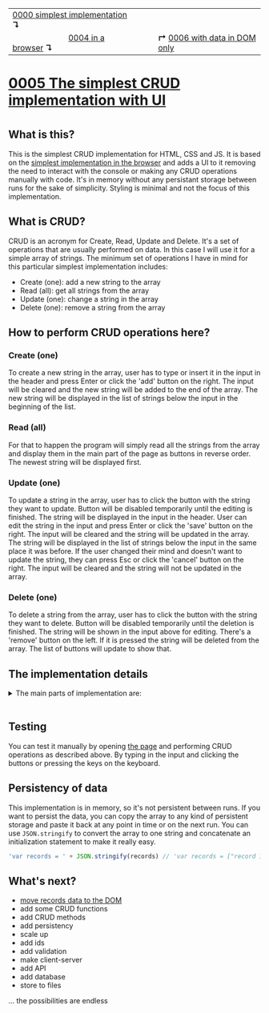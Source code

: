 <table>
  <tr>
    <td><a href="../0000-simplest-for-me/README.md">0000 simplest implementation</a> <b>↴</b></td>
    <td>&nbsp; &nbsp; &nbsp;</td>
    <td></td>
  </tr>
  <tr>
    <td>&nbsp; &nbsp; &nbsp; &nbsp; &nbsp; &nbsp; &nbsp; &nbsp; &nbsp; &nbsp; &nbsp; &nbsp; &nbsp; <a href="../0004-simplest-in-browser/README.md">0004 in a browser</a> <b>↴</b></td>
    <td>&nbsp; &nbsp; &nbsp;</td>
    <td><b>↱</b> <a href="../0006-dom-data-only/README.md">0006 with data in DOM only</a></td>
  </tr>
</table>

# [0005 The simplest CRUD implementation with UI](https://github.com/UniBreakfast/crud-of-increasing-complexity/blob/master/0005-simplest-with-ui/README.md)
# 

## What is this?

This is the simplest CRUD implementation for HTML, CSS and JS. It is based on the [simplest implementation in the browser](../0004-simplest-in-browser/README.md) and adds a UI to it removing the need to interact with the console or making any CRUD operations manually with code. It's in memory without any persistant storage between runs for the sake of simplicity. Styling is minimal and not the focus of this implementation.

## What is CRUD?

CRUD is an acronym for Create, Read, Update and Delete. It's a set of operations that are usually performed on data. In this case I will use it for a simple array of strings. The minimum set of operations I have in mind for this particular simplest implementation includes:

- Create (one): add a new string to the array
- Read (all): get all strings from the array
- Update (one): change a string in the array
- Delete (one): remove a string from the array

## How to perform CRUD operations here?

### Create (one)

To create a new string in the array, user has to type or insert it in the input in the header and press Enter or click the 'add' button on the right. The input will be cleared and the new string will be added to the end of the array. The new string will be displayed in the list of strings below the input in the beginning of the list.

### Read (all)

For that to happen the program will simply read all the strings from the array and display them in the main part of the page as buttons in reverse order. The newest string will be displayed first.

### Update (one)

To update a string in the array, user has to click the button with the string they want to update. Button will be disabled temporarily until the editing is finished. The string will be displayed in the input in the header. User can edit the string in the input and press Enter or click the 'save' button on the right. The input will be cleared and the string will be updated in the array. The string will be displayed in the list of strings below the input in the same place it was before. If the user changed their mind and doesn't want to update the string, they can press Esc or click the 'cancel' button on the right. The input will be cleared and the string will not be updated in the array.

### Delete (one)

To delete a string from the array, user has to click the button with the string they want to delete. Button will be disabled temporarily until the deletion is finished. The string will be shown in the input above for editing. There's a 'remove' button on the left. If it is pressed the string will be deleted from the array. The list of buttons will update to show that.


## The implementation details

<details>
  <summary>The main parts of implementation are:</summary><br>

  ### HTML

  ```html
  <header>
    <form id="addForm" action="javascript:">
      <button type="reset">clear</button>
      <input id="addInput" autocomplete="off" autofocus>
      <button>add</button>
    </form>

    <form id="editForm" action="javascript:" hidden>
      <button id="removeBtn" type="reset">remove</button>
      <input id="editInput" autocomplete="off">
      <button>save</button>
      <button id="cancelBtn" type="reset">cancel</button>
    </form>
  </header>

  <main id="main"></main>
  ```

  ### CSS

  ```css
  body {
    margin: 0;
    text-align: center;
  }

  header,
  footer {
    height: 96px;
    background-color: #0009;
    color: #fff;
    display: flex;
    align-items: center;
    justify-content: center;
  }

  main {
    height: calc(100vh - 96px - 96px);
    overflow-y: auto;
  }
  ```

  ### JS

  ```js
  const records = []
  let i

  addForm.onsubmit = () => {
    const value = addInput.value.trim()
    if (!value) return
    records.push(value)
    addForm.reset()
    render()
  }

  main.onclick = e => {
    const btn = e.target.closest('button')
    if (!btn) {
      if (addForm.hidden) switchForms()
      return
    }
    i = records.length - 1 - [].indexOf.call(main.children, btn)
    if (editForm.hidden) switchForms()
    else main.querySelector(':disabled').disabled = false
    editInput.value = records[i]
    main.children[records.length - 1 - i].disabled = true
  }

  editForm.onsubmit = () => {
    const value = editInput.value.trim()
    if (!value) return
    records[i] = value
    switchForms()
  }

  cancelBtn.onclick = switchForms

  removeBtn.onclick = () => {
    records.splice(i, 1)
    switchForms()
  }

  onkeydown = e => {
    if (e.key === 'Escape' && addForm.hidden) switchForms()
  }

  function switchForms() {
    addForm.hidden = !addForm.hidden
    editForm.hidden = !editForm.hidden
    document.querySelector('form:not([hidden]) input').focus()
    render()
  }

  function render() {
    main.innerHTML = records.map(str => `<button>${str}</button>`).reverse().join('')
  }
  ```

  Full source code is available in a file `index.html` [here](./index.html).

</details><br>

## Testing

You can test it manually by opening [the page](https://unibreakfast.github.io/crud-of-increasing-complexity/0005-simplest-with-ui) and performing CRUD operations as described above. By typing in the input and clicking the buttons or pressing the keys on the keyboard.

## Persistency of data

This implementation is in memory, so it's not persistent between runs. If you want to persist the data, you can copy the array to any kind of persistent storage and paste it back at any point in time or on the next run. You can use `JSON.stringify` to convert the array to one string and concatenate an initialization statement to make it really easy.

```js
'var records = ' + JSON.stringify(records) // 'var records = ["record 1 text","record 3 text updated"]'
```

## What's next?

- [move records data to the DOM](../0006-dom-data-only/README.md)
- add some CRUD functions
- add CRUD methods
- add persistency
- scale up
- add ids
- add validation
- make client-server
- add API
- add database
- store to files
  
... the possibilities are endless
